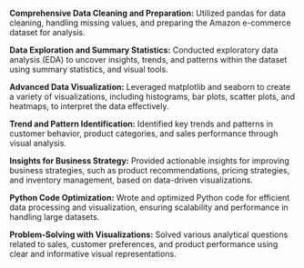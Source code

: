 **Comprehensive Data Cleaning and Preparation:** Utilized pandas for data cleaning, handling missing values, and preparing the Amazon e-commerce dataset for analysis.

**Data Exploration and Summary Statistics:** Conducted exploratory data analysis (EDA) to uncover insights, trends, and patterns within the dataset using summary statistics, and visual tools.

**Advanced Data Visualization:** Leveraged matplotlib and seaborn to create a variety of visualizations, including histograms, bar plots, scatter plots, and heatmaps, to interpret the data effectively.

**Trend and Pattern Identification:** Identified key trends and patterns in customer behavior, product categories, and sales performance through visual analysis.

**Insights for Business Strategy:** Provided actionable insights for improving business strategies, such as product recommendations, pricing strategies, and inventory management, based on data-driven visualizations.

**Python Code Optimization:** Wrote and optimized Python code for efficient data processing and visualization, ensuring scalability and performance in handling large datasets.

**Problem-Solving with Visualizations:** Solved various analytical questions related to sales, customer preferences, and product performance using clear and informative visual representations.
